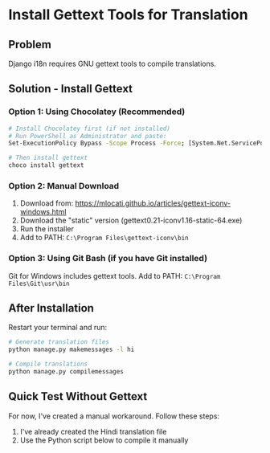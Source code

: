# Install Gettext Tools for Translation

## Problem
Django i18n requires GNU gettext tools to compile translations.

## Solution - Install Gettext

### Option 1: Using Chocolatey (Recommended)
```bash
# Install Chocolatey first (if not installed)
# Run PowerShell as Administrator and paste:
Set-ExecutionPolicy Bypass -Scope Process -Force; [System.Net.ServicePointManager]::SecurityProtocol = [System.Net.ServicePointManager]::SecurityProtocol -bor 3072; iex ((New-Object System.Net.WebClient).DownloadString('https://community.chocolatey.org/install.ps1'))

# Then install gettext
choco install gettext
```

### Option 2: Manual Download
1. Download from: https://mlocati.github.io/articles/gettext-iconv-windows.html
2. Download the "static" version (gettext0.21-iconv1.16-static-64.exe)
3. Run the installer
4. Add to PATH: `C:\Program Files\gettext-iconv\bin`

### Option 3: Using Git Bash (if you have Git installed)
Git for Windows includes gettext tools.
Add to PATH: `C:\Program Files\Git\usr\bin`

## After Installation

Restart your terminal and run:
```bash
# Generate translation files
python manage.py makemessages -l hi

# Compile translations
python manage.py compilemessages
```

## Quick Test Without Gettext

For now, I've created a manual workaround. Follow these steps:

1. I've already created the Hindi translation file
2. Use the Python script below to compile it manually

